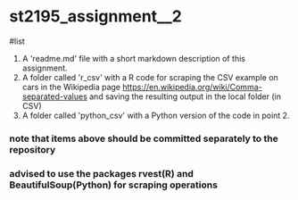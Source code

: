 # st2195_assignment__2

#list
1. A 'readme.md' file with a short markdown description of this assignment. 
2. A folder called 'r_csv' with a R code for scraping the CSV example on cars in the Wikipedia page https://en.wikipedia.org/wiki/Comma-separated-values and saving the resulting output in the local folder (in CSV)
3. A folder called 'python_csv' with a Python version of the code in point 2.

### note that items above should be committed separately to the repository
### advised to use the packages rvest(R) and BeautifulSoup(Python) for scraping operations
